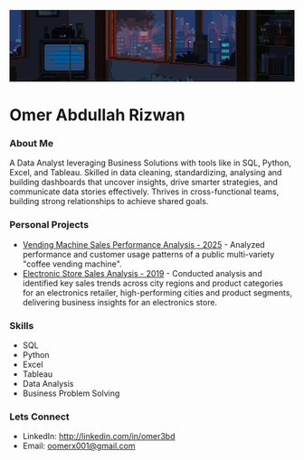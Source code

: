 ![](header.gif)
# Omer Abdullah Rizwan

### About Me
A Data Analyst leveraging Business Solutions with tools like in SQL, Python, Excel, and Tableau.
Skilled in data cleaning, standardizing, analysing and building dashboards
that uncover insights, drive smarter strategies, and communicate data stories effectively.
Thrives in cross-functional teams, building strong relationships to achieve shared goals.

### Personal Projects
- [Vending Machine Sales Performance Analysis - 2025](https://github.com/omer3bd/Vending-Machine-Sales-Performance-Analysis---2025) - Analyzed performance and customer usage patterns of a public multi-variety "coffee vending machine".
- [Electronic Store Sales Analysis - 2019](https://github.com/omer3bd/Electronic-Store-Sales-Analysis-2019) - Conducted analysis and identified key sales trends across city regions and product categories for an electronics retailer, high-performing cities and product segments, delivering business insights for an electronics store.


### Skills
- SQL
- Python
- Excel
- Tableau
- Data Analysis
- Business Problem Solving

### Lets Connect
- LinkedIn: http://linkedin.com/in/omer3bd
- Email: oomerx001@gmail.com



<!--
**omer3bd/omer3bd** is a ✨ _special_ ✨ repository because its `README.md` (this file) appears on your GitHub profile.

Here are some ideas to get you started:

- 🔭 I’m currently working on ...
- 🌱 I’m currently learning ...
- 👯 I’m looking to collaborate on ...
- 🤔 I’m looking for help with ...
- 💬 Ask me about ...
- 📫 How to reach me: ...
- 😄 Pronouns: ...
- ⚡ Fun fact: ...
-->
